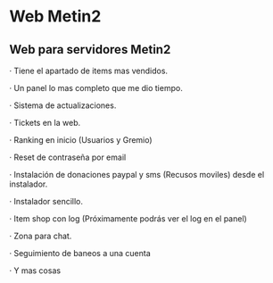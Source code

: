 Web Metin2
=========

Web para servidores Metin2
---


· Tiene el apartado de items mas vendidos.

· Un panel lo mas completo que me dio tiempo.

· Sistema de actualizaciones.

· Tickets en la web.

· Ranking en inicio (Usuarios y Gremio)

· Reset de contraseña por email

· Instalación de donaciones paypal y sms (Recusos moviles) desde el instalador.

· Instalador sencillo.

· Item shop con log (Próximamente podrás ver el log en el panel)

· Zona para chat.

· Seguimiento de baneos a una cuenta

· Y mas cosas

